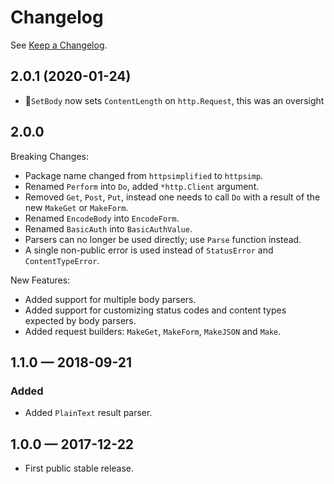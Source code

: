 Changelog
=========

See [Keep a Changelog](https://keepachangelog.com/en/1.0.0/).


2.0.1 (2020-01-24)
------------------

- 🐞`SetBody` now sets `ContentLength` on `http.Request`, this was an oversight


2.0.0
-----

Breaking Changes:

- Package name changed from `httpsimplified` to `httpsimp`.
- Renamed `Perform` into `Do`, added `*http.Client` argument.
- Removed `Get`, `Post`, `Put`, instead one needs to call `Do` with a result of the new `MakeGet` or `MakeForm`.
- Renamed `EncodeBody` into `EncodeForm`.
- Renamed `BasicAuth` into `BasicAuthValue`.
- Parsers can no longer be used directly; use `Parse` function instead.
- A single non-public error is used instead of `StatusError` and `ContentTypeError`.

New Features:

- Added support for multiple body parsers.
- Added support for customizing status codes and content types expected by body parsers.
- Added request builders: `MakeGet`, `MakeForm`, `MakeJSON` and `Make`.


1.1.0 — 2018-09-21
------------------

### Added
- Added `PlainText` result parser.


1.0.0 — 2017-12-22
------------------

- First public stable release.

